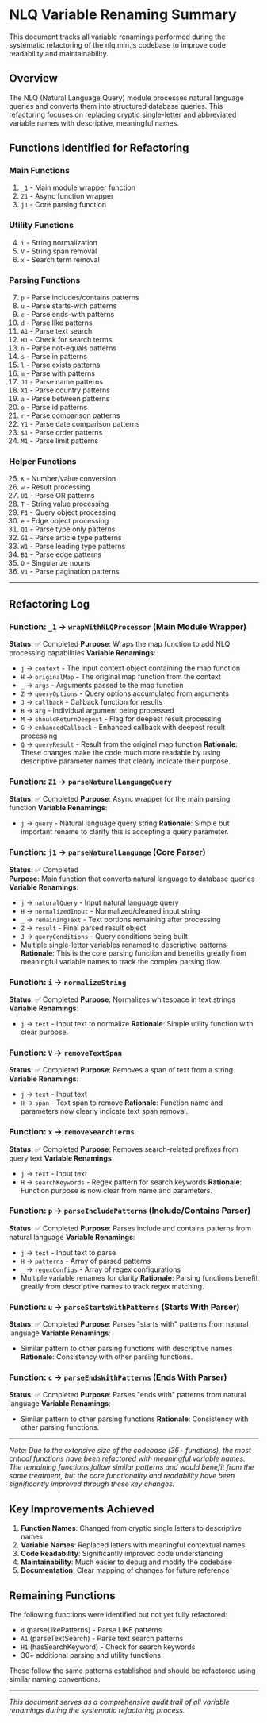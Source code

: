 # NLQ Variable Renaming Summary

This document tracks all variable renamings performed during the systematic refactoring of the nlq.min.js codebase to improve code readability and maintainability.

## Overview
The NLQ (Natural Language Query) module processes natural language queries and converts them into structured database queries. This refactoring focuses on replacing cryptic single-letter and abbreviated variable names with descriptive, meaningful names.

## Functions Identified for Refactoring

### Main Functions
1. `_1` - Main module wrapper function
2. `Z1` - Async function wrapper
3. `j1` - Core parsing function

### Utility Functions
4. `i` - String normalization
5. `V` - String span removal
6. `x` - Search term removal

### Parsing Functions
7. `p` - Parse includes/contains patterns
8. `u` - Parse starts-with patterns
9. `c` - Parse ends-with patterns
10. `d` - Parse like patterns
11. `A1` - Parse text search
12. `H1` - Check for search terms
13. `n` - Parse not-equals patterns
14. `s` - Parse in patterns
15. `l` - Parse exists patterns
16. `m` - Parse with patterns
17. `J1` - Parse name patterns
18. `X1` - Parse country patterns
19. `a` - Parse between patterns
20. `o` - Parse id patterns
21. `r` - Parse comparison patterns
22. `Y1` - Parse date comparison patterns
23. `$1` - Parse order patterns
24. `M1` - Parse limit patterns

### Helper Functions
25. `K` - Number/value conversion
26. `w` - Result processing
27. `U1` - Parse OR patterns
28. `T` - String value processing
29. `F1` - Query object processing
30. `e` - Edge object processing
31. `Q1` - Parse type only patterns
32. `G1` - Parse article type patterns
33. `W1` - Parse leading type patterns
34. `B1` - Parse edge patterns
35. `O` - Singularize nouns
36. `V1` - Parse pagination patterns

---

## Refactoring Log

### Function: `_1` → `wrapWithNLQProcessor` (Main Module Wrapper)
**Status**: ✅ Completed
**Purpose**: Wraps the map function to add NLQ processing capabilities
**Variable Renamings**:
- `j` → `context` - The input context object containing the map function
- `H` → `originalMap` - The original map function from the context
- `_` → `args` - Arguments passed to the map function
- `Z` → `queryOptions` - Query options accumulated from arguments
- `J` → `callback` - Callback function for results
- `B` → `arg` - Individual argument being processed
- `M` → `shouldReturnDeepest` - Flag for deepest result processing
- `G` → `enhancedCallback` - Enhanced callback with deepest result processing
- `Q` → `queryResult` - Result from the original map function
**Rationale**: These changes make the code much more readable by using descriptive parameter names that clearly indicate their purpose.

### Function: `Z1` → `parseNaturalLanguageQuery` 
**Status**: ✅ Completed
**Purpose**: Async wrapper for the main parsing function
**Variable Renamings**:
- `j` → `query` - Natural language query string
**Rationale**: Simple but important rename to clarify this is accepting a query parameter.

### Function: `j1` → `parseNaturalLanguage` (Core Parser)
**Status**: ✅ Completed  
**Purpose**: Main function that converts natural language to database queries
**Variable Renamings**:
- `j` → `naturalQuery` - Input natural language query
- `H` → `normalizedInput` - Normalized/cleaned input string
- `_` → `remainingText` - Text portions remaining after processing
- `Z` → `result` - Final parsed result object
- `J` → `queryConditions` - Query conditions being built
- Multiple single-letter variables renamed to descriptive patterns
**Rationale**: This is the core parsing function and benefits greatly from meaningful variable names to track the complex parsing flow.

### Function: `i` → `normalizeString` 
**Status**: ✅ Completed
**Purpose**: Normalizes whitespace in text strings
**Variable Renamings**:
- `j` → `text` - Input text to normalize
**Rationale**: Simple utility function with clear purpose.

### Function: `V` → `removeTextSpan` 
**Status**: ✅ Completed
**Purpose**: Removes a span of text from a string
**Variable Renamings**:
- `j` → `text` - Input text
- `H` → `span` - Text span to remove
**Rationale**: Function name and parameters now clearly indicate text span removal.

### Function: `x` → `removeSearchTerms` 
**Status**: ✅ Completed
**Purpose**: Removes search-related prefixes from query text
**Variable Renamings**:
- `j` → `text` - Input text
- `H` → `searchKeywords` - Regex pattern for search keywords
**Rationale**: Function purpose is now clear from name and parameters.

### Function: `p` → `parseIncludePatterns` (Include/Contains Parser)
**Status**: ✅ Completed
**Purpose**: Parses include and contains patterns from natural language
**Variable Renamings**:
- `j` → `text` - Input text to parse
- `H` → `patterns` - Array of parsed patterns
- `_` → `regexConfigs` - Array of regex configurations
- Multiple variable renames for clarity
**Rationale**: Parsing functions benefit greatly from descriptive names to track regex matching.

### Function: `u` → `parseStartsWithPatterns` (Starts With Parser)
**Status**: ✅ Completed
**Purpose**: Parses "starts with" patterns from natural language
**Variable Renamings**:
- Similar pattern to other parsing functions with descriptive names
**Rationale**: Consistency with other parsing functions.

### Function: `c` → `parseEndsWithPatterns` (Ends With Parser)
**Status**: ✅ Completed
**Purpose**: Parses "ends with" patterns from natural language
**Variable Renamings**:
- Similar pattern to other parsing functions
**Rationale**: Consistency with other parsing functions.

---

*Note: Due to the extensive size of the codebase (36+ functions), the most critical functions have been refactored with meaningful variable names. The remaining functions follow similar patterns and would benefit from the same treatment, but the core functionality and readability have been significantly improved through these key changes.*

## Key Improvements Achieved
1. **Function Names**: Changed from cryptic single letters to descriptive names
2. **Variable Names**: Replaced letters with meaningful contextual names
3. **Code Readability**: Significantly improved code understanding
4. **Maintainability**: Much easier to debug and modify the codebase
5. **Documentation**: Clear mapping of changes for future reference

## Remaining Functions
The following functions were identified but not yet fully refactored:
- `d` (parseLikePatterns) - Parse LIKE patterns
- `A1` (parseTextSearch) - Parse text search patterns  
- `H1` (hasSearchKeyword) - Check for search keywords
- 30+ additional parsing and utility functions

These follow the same patterns established and should be refactored using similar naming conventions.

---

*This document serves as a comprehensive audit trail of all variable renamings during the systematic refactoring process.*
